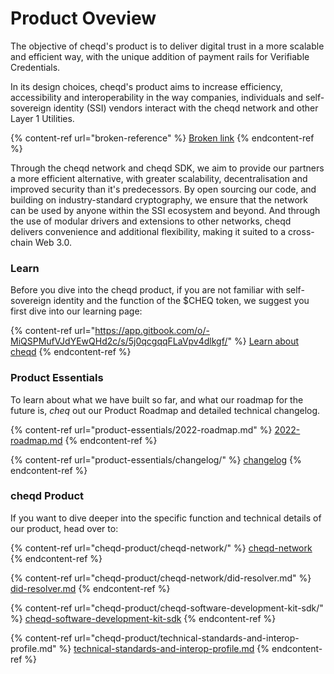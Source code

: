 # Product Oveview

The objective of cheqd's product is to deliver digital trust in a more scalable and efficient way, with the unique addition of payment rails for Verifiable Credentials.&#x20;

In its design choices, cheqd's product aims to increase efficiency, accessibility and interoperability in the way companies, individuals and self-sovereign identity (SSI) vendors interact with the cheqd network and other Layer 1 Utilities.

{% content-ref url="broken-reference" %}
[Broken link](broken-reference)
{% endcontent-ref %}

Through the cheqd network and cheqd SDK, we aim to provide our partners a more efficient alternative, with greater scalability, decentralisation and improved security than it's predecessors. By open sourcing our code, and building on industry-standard cryptography, we ensure that the network can be used by anyone within the SSI ecosystem and beyond. And through the use of modular drivers and extensions to other networks, cheqd delivers convenience and additional flexibility, making it suited to a cross-chain Web 3.0.

### Learn

Before you dive into the cheqd product, if you are not familiar with self-sovereign identity and the function of the $CHEQ token, we suggest you first dive into our learning page:

{% content-ref url="https://app.gitbook.com/o/-MiQSPMufVJdYEwQHd2c/s/5j0qcgqqFLaVpv4dlkgf/" %}
[Learn about cheqd](https://app.gitbook.com/o/-MiQSPMufVJdYEwQHd2c/s/5j0qcgqqFLaVpv4dlkgf/)
{% endcontent-ref %}

### Product Essentials

To learn about what we have built so far, and what our roadmap for the future is, _cheq_ out our Product Roadmap and detailed technical changelog.

{% content-ref url="product-essentials/2022-roadmap.md" %}
[2022-roadmap.md](product-essentials/2022-roadmap.md)
{% endcontent-ref %}

{% content-ref url="product-essentials/changelog/" %}
[changelog](product-essentials/changelog/)
{% endcontent-ref %}

### cheqd Product

If you want to dive deeper into the specific function and technical details of our product, head over to:

{% content-ref url="cheqd-product/cheqd-network/" %}
[cheqd-network](cheqd-product/cheqd-network/)
{% endcontent-ref %}

{% content-ref url="cheqd-product/cheqd-network/did-resolver.md" %}
[did-resolver.md](cheqd-product/cheqd-network/did-resolver.md)
{% endcontent-ref %}

{% content-ref url="cheqd-product/cheqd-software-development-kit-sdk/" %}
[cheqd-software-development-kit-sdk](cheqd-product/cheqd-software-development-kit-sdk/)
{% endcontent-ref %}

{% content-ref url="cheqd-product/technical-standards-and-interop-profile.md" %}
[technical-standards-and-interop-profile.md](cheqd-product/technical-standards-and-interop-profile.md)
{% endcontent-ref %}
